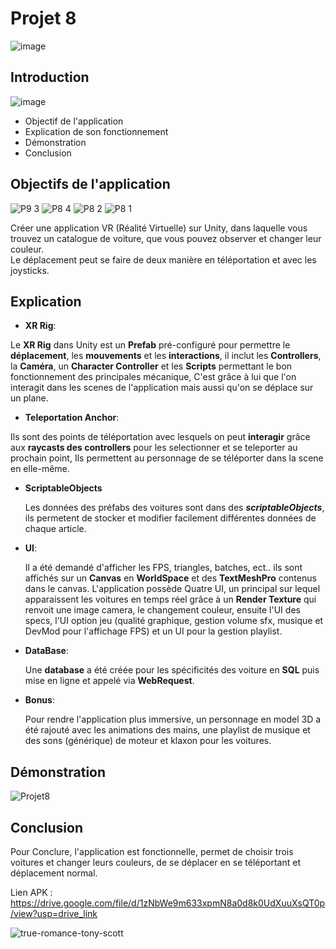 # **Projet 8**

![image](https://github.com/user-attachments/assets/e373fb94-3f59-4ff2-9112-a6fa921f59b0)


## **Introduction**

![image](https://github.com/user-attachments/assets/5e0a27b4-1565-4ed1-ba8e-00c495f12588)


- Objectif de l'application
- Explication de son fonctionnement
- Démonstration
- Conclusion

## **Objectifs de l'application**

![P9 3](https://github.com/user-attachments/assets/020a2c59-7634-4b09-ad02-41ae398b5314)
![P8 4](https://github.com/user-attachments/assets/182f6f48-3bab-4249-a8c9-c3ff41d7d80b)
![P8 2](https://github.com/user-attachments/assets/80cda889-03d0-4503-834e-c86c78f60d1c)
![P8 1](https://github.com/user-attachments/assets/c9a03e94-b969-4c9c-82ce-e600a37af074)

Créer une application VR (Réalité Virtuelle) sur Unity, dans laquelle vous trouvez un catalogue de voiture, que vous pouvez observer et changer leur couleur.                  
Le déplacement peut se faire de deux manière en téléportation et avec les joysticks.

## **Explication**

 - **XR Rig**:

 Le **XR Rig** dans Unity est un **Prefab** pré-configuré pour permettre le **déplacement**, les **mouvements** et les **interactions**, il inclut les **Controllers**, la **Caméra**, un **Character Controller** et les **Scripts** permettant le bon fonctionnement    des principales mécanique, C'est grâce à lui que l'on interagit dans les scenes de l'application mais aussi qu'on se déplace sur un plane.

- **Teleportation Anchor**:

Ils sont des points de téléportation avec lesquels on peut **interagir** grâce aux **raycasts des controllers** pour les selectionner et se teleporter au prochain point, Ils permettent au personnage de se téléporter dans la scene en elle-même.

- **ScriptableObjects**

  Les données des préfabs des voitures sont dans des _**scriptableObjects**_, ils permetent de stocker et modifier facilement différentes données de chaque article.

- **UI**:

  Il a été demandé d'afficher les FPS, triangles, batches, ect.. ils sont affichés sur un **Canvas** en **WorldSpace** et des **TextMeshPro** contenus dans le canvas.
  L'application possède Quatre UI, un principal sur lequel apparaissent les voitures en temps réel grâce à un **Render Texture** qui renvoit une image camera, le changement couleur, ensuite l'UI des specs, l'UI option jeu (qualité graphique, gestion volume sfx, musique et DevMod pour l'affichage FPS) et un UI pour la gestion playlist.

- **DataBase**:

  Une **database** a été créée pour les spécificités des voiture en **SQL** puis mise en ligne et appelé via **WebRequest**.

- **Bonus**:

  Pour rendre l'application plus immersive, un personnage en model 3D a été rajouté avec les animations des mains, une playlist de musique et des sons (générique) de moteur et klaxon pour les voitures.

## **Démonstration**

![Projet8](https://github.com/user-attachments/assets/53764a7a-885c-494b-8a53-c0794ab15bd4)


## **Conclusion**

Pour Conclure, l'application est fonctionnelle, permet de choisir trois voitures et changer leurs couleurs, de se déplacer en se téléportant et déplacement normal.

Lien APK : https://drive.google.com/file/d/1zNbWe9m633xpmN8a0d8k0UdXuuXsQT0p/view?usp=drive_link

![true-romance-tony-scott](https://github.com/user-attachments/assets/6d7612a3-c492-4003-ad20-21d691f44156)

